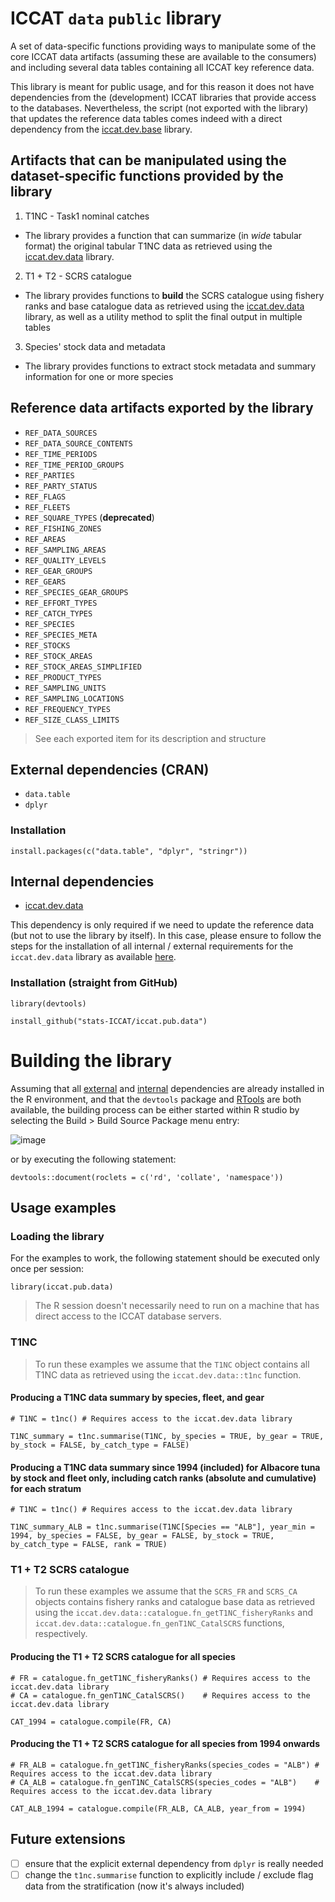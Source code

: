 # ICCAT `data` `public` library

A set of data-specific functions providing ways to manipulate some of the core ICCAT data artifacts (assuming these are available to the consumers) 
and including several data tables containing all ICCAT key reference data.  

This library is meant for public usage, and for this reason it does not have dependencies from the (development) ICCAT libraries that provide access to the databases.
Nevertheless, the script (not exported with the library) that updates the reference data tables comes indeed with a direct dependency from the [iccat.dev.base](https://github.com/stats-ICCAT/iccat.dev.base) library. 

## Artifacts that can be manipulated using the dataset-specific functions provided by the library

1) T1NC - Task1 nominal catches
  + The library provides a function that can summarize (in _wide_ tabular format) the original tabular T1NC data as retrieved using the [iccat.dev.data](https://github.com/stats-ICCAT/iccat.dev.data) library.

2) T1 + T2 - SCRS catalogue 
  + The library provides functions to **build** the SCRS catalogue using fishery ranks and base catalogue data as retrieved using the [iccat.dev.data](https://github.com/stats-ICCAT/iccat.dev.data) library, as well as a utility method to split the final output in multiple tables
  
3) Species' stock data and metadata
  + The library provides functions to extract stock metadata and summary information for one or more species
  
## Reference data artifacts exported by the library

+ `REF_DATA_SOURCES`
+ `REF_DATA_SOURCE_CONTENTS`
+ `REF_TIME_PERIODS`
+ `REF_TIME_PERIOD_GROUPS`
+ `REF_PARTIES`
+ `REF_PARTY_STATUS`
+ `REF_FLAGS`
+ `REF_FLEETS`
+ `REF_SQUARE_TYPES` (**deprecated**)
+ `REF_FISHING_ZONES`
+ `REF_AREAS`
+ `REF_SAMPLING_AREAS`
+ `REF_QUALITY_LEVELS`
+ `REF_GEAR_GROUPS`
+ `REF_GEARS`
+ `REF_SPECIES_GEAR_GROUPS`
+ `REF_EFFORT_TYPES`
+ `REF_CATCH_TYPES`
+ `REF_SPECIES`
+ `REF_SPECIES_META`
+ `REF_STOCKS`
+ `REF_STOCK_AREAS`
+ `REF_STOCK_AREAS_SIMPLIFIED`
+ `REF_PRODUCT_TYPES`
+ `REF_SAMPLING_UNITS`
+ `REF_SAMPLING_LOCATIONS`
+ `REF_FREQUENCY_TYPES`
+ `REF_SIZE_CLASS_LIMITS`

> See each exported item for its description and structure

## External dependencies (CRAN) <a name="external_deps"></a>
+ `data.table`
+ `dplyr`

### Installation
```
install.packages(c("data.table", "dplyr", "stringr"))
```

## Internal dependencies <a name="internal_deps"></a>
+ [iccat.dev.data](https://github.com/stats-ICCAT/iccat.dev.data) 

This dependency is only required if we need to update the reference data (but not to use the library by itself). In this case, please ensure to follow the steps for the installation of all internal / external requirements for the `iccat.dev.data` library as available [here](https://github.com/stats-ICCAT/iccat.dev.data/?tab=readme-ov-file#external-dependencies-cran-).

### Installation (straight from GitHub)
```
library(devtools)

install_github("stats-ICCAT/iccat.pub.data")
```

# Building the library

Assuming that all [external](#external_deps) and [internal](#internal_deps) dependencies are already installed in the R environment, and that the `devtools` package and [RTools](https://cran.r-project.org/bin/windows/Rtools/) are both available, the building process can be either started within R studio by selecting the Build > Build Source Package menu entry:

![image](https://github.com/user-attachments/assets/f209d8d4-568c-4200-bcf2-fb1fa0e1d2ef)

or by executing the following statement:

`devtools::document(roclets = c('rd', 'collate', 'namespace'))`

## Usage examples

### Loading the library

For the examples to work, the following statement should be executed only once per session:

```
library(iccat.pub.data)
```

> The R session doesn't necessarily need to run on a machine that has direct access to the ICCAT database servers.

### T1NC

> To run these examples we assume that the `T1NC` object contains all T1NC data as retrieved using the `iccat.dev.data::t1nc` function.

#### Producing a T1NC data summary by species, fleet, and gear
```
# T1NC = t1nc() # Requires access to the iccat.dev.data library

T1NC_summary = t1nc.summarise(T1NC, by_species = TRUE, by_gear = TRUE, by_stock = FALSE, by_catch_type = FALSE)
```

#### Producing a T1NC data summary since 1994 (included) for Albacore tuna by stock and fleet only, including catch ranks (absolute and cumulative) for each stratum
```
# T1NC = t1nc() # Requires access to the iccat.dev.data library

T1NC_summary_ALB = t1nc.summarise(T1NC[Species == "ALB"], year_min = 1994, by_species = FALSE, by_gear = FALSE, by_stock = TRUE, by_catch_type = FALSE, rank = TRUE)
```

### T1 + T2 SCRS catalogue

> To run these examples we assume that the `SCRS_FR` and `SCRS_CA` objects contains fishery ranks and catalogue base data as retrieved using the `iccat.dev.data::catalogue.fn_getT1NC_fisheryRanks` and `iccat.dev.data::catalogue.fn_genT1NC_CatalSCRS` functions, respectively.

#### Producing the T1 + T2 SCRS catalogue for all species
```
# FR = catalogue.fn_getT1NC_fisheryRanks() # Requires access to the iccat.dev.data library
# CA = catalogue.fn_genT1NC_CatalSCRS()    # Requires access to the iccat.dev.data library

CAT_1994 = catalogue.compile(FR, CA) 
```

#### Producing the T1 + T2 SCRS catalogue for all species from 1994 onwards
```
# FR_ALB = catalogue.fn_getT1NC_fisheryRanks(species_codes = "ALB") # Requires access to the iccat.dev.data library
# CA_ALB = catalogue.fn_genT1NC_CatalSCRS(species_codes = "ALB")    # Requires access to the iccat.dev.data library

CAT_ALB_1994 = catalogue.compile(FR_ALB, CA_ALB, year_from = 1994) 
```

## Future extensions
+ [ ] ensure that the explicit external dependency from `dplyr` is really needed
+ [ ] change the `t1nc.summarise` function to explicitly include / exclude flag data from the stratification (now it's always included)
